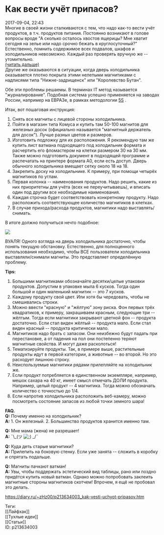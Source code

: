 Как вести учёт припасов?
=========================

   
 2017-09-04, 22:43   
  Многие в своей жизни сталкиваются с тем, что надо как-то вести учёт продуктов, в т.ч. продуктов питания. Постоянно возникают в голове вопросы вроде "А сколько осталось хвостов ящерицы? Мне хватит сегодня на зелье или надо срочно бежать в круглосуточный?" Естественно, помнить содержимое всех подвалов, шкафов и холодильников невозможно. Каждый раз проверять вручную же -- утомительно.   
  [(читать дальше)](https://zHz00.diary.ru/p213634003.htm?index=1#linkmore213634003m1)      
 Другие же оказываются в ситуации, когда дверь холодильника оказывается плотно покрыта этими нелепыми магнитиками с надписями типа "Нижне-задрищенск" или "Королевство Бутан".   
   
 Обе эти проблемы решаемы. В терминах IT метод называется "журналирование". Подобная система успешно применяется на заводах России, например на ЕВРАЗе, в рамках методологии  [5S](https://ru.wikipedia.org/wiki/5S)  .   
   
 Итак, вот пошаговая инструкция:   
 1. Снять все магниты с лицевой стороны холодильника.   
 2. Пойти в магазин типа Комуса и купить там 50-100 магнитов для железных досок (официально называется "магнитный держатель для досок"). Лучше разных цветов и размеров.   
 3. Изготовить подложку для их расположения. Я рекомендую там же купить лист ватмана подходящего под холодильник формата и расчертить его фломастером на клетки размером 30 на 30 мм. Также можно подготовить документ в подходящей программе и распечатать на принтере формата A0, если есть доступ. Дверь обычного холодильника вмещает сетку около 18 на 18.   
 4. Закрепить доску на холодильнике. К примеру, при помощи четырёх магнитиков по углам.   
 5. Первая колонка -- наименования продуктов. Надо решить, какие из них приоритетны для учёта (всех не переучитываешь), и вписать один под другим все необходимые наименования.   
 6. Каждая строчка будет соответствовать конкретному продукту. Надо расположить соответствующее количество магнитиков в клетках.   
 7. В случае прихода/расхода продуктов, магнитики надо выставлять/снимать.   
   
 В итоге должно получиться нечто подобное:   
   
  ![](https://i.imgur.com/vVY9Agn.png)    
   
 ВУАЛЯ! Одного взгляда на дверь холодильника достаточно, чтобы понять текущую обстановку. Естественно, для полноценного использования необходимо, чтобы ВСЕ пользователи холодильника выставляли/снимали магниты. Это представляет определённую проблему.   
   
  **Tips:**    
 1. Большими магнитиками обозначайте десятки/целые упаковки продуктов. Допустим в упаковке мыла 6 кусков. Тогда один большой и один маленький магнитик -- это 7 кусков.   
 2. Каждому продукту свой цвет. Или хотя бы чередовать, чтобы не смешивались строки.   
 3. Можно ввести "красную" и "жёлтую" зону риска. Фон первых трёх квадратиков, к примеру, закрашиваем красным, следующие три -- жёлтым. Тогда если магнитики закрывают цветной фон -- продукта достаточно. Если стал виден жёлтый -- продукта мало. Если стал виден красный -- продукта критически мало.   
 4. Магнитиков надо брать с запасом. Они неизбежно будут падать при перестановке, а от падения на пол они постепенно теряют магнитные свойства. И могут даже расколоться!   
 5. Тематизируйте продукты. Так, в примере выше, растительные продукты идут в первой категории, а животные -- во второй. Но это расходует лишнюю строку.   
 6. Неиспользуемые магнитики рядами прилепляйте на холодильник же.   
 7. Если продукт потребляется в единственном экземпляре, например, мешок сахара на 40 кг, имеет смысл отмечать ДОЛИ продукта. Например, целый продукт -- 4 магнитика. Тогда можно обозначать количество с точностью до 1/4.   
 8. Если напротив холодильника расположить веб-камеру, можно посмотреть состояние запасов из любой точки земного шара!   
   
  **FAQ.**    
  **Q:**  Почему именно на холодильник?   
  **A:**  1. Он железный. 2. Большинство продуктов хранится именно там.   
   
  **Q:**  Мне мама (жена) не разрешает!   
  **A:**  ¯\\_(ツ ![;)](http://static.diary.ru/picture/1136.gif) \_/¯   
   
  **Q:**  Куда деть старые магнитики?   
  **A:**  Прилепить на боковую стенку. Если уже занята -- сложить в коробку и спрятать подальше.   
   
  **Q:**  Магниты пачкают ватман!   
  **A:**  Увы, чтобы поддержать эстетический вид таблицы, рано или поздно придётся купить новый ватман. Однако можно попробовать заклеить магнитные стороны магнитиков скотчем! Впрочем, я ещё не пробовал это делать.   
     
    
 <https://diary.ru/~zHz00/p213634003_kak-vesti-uchyot-pripasov.htm>   
   
 Теги:   
 [[Лайфхак]]   
 [[Тухлые идеи]]   
 [[Статьи]]   
 ID: p213634003
